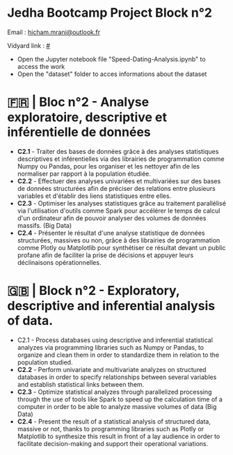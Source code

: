 # Jedha Bootcamp Project Block n°2

Email : hicham.mrani@outlook.fr

Vidyard link : [#]()

- Open the Jupyter notebook file "Speed-Dating-Analysis.ipynb" to access the work
- Open the "dataset" folder to acces informations about the dataset

# 🇫🇷 | Bloc n°2 - Analyse exploratoire, descriptive et inférentielle de données

- **C2.1** - Traiter des bases de données grâce à des analyses statistiques descriptives et inférentielles via des librairies de programmation comme Numpy ou Pandas, pour les organiser et les nettoyer afin de les normaliser par rapport à la population étudiée.
- **C2.2** - Effectuer des analyses univariées et multivariées sur des bases de données structurées afin de préciser des relations entre plusieurs variables et d'établir des liens statistiques entre elles.
- **C2.3** - Optimiser les analyses statistiques grâce au traitement parallélisé via l'utilisation d'outils comme Spark pour accélérer le temps de calcul d'un ordinateur afin de pouvoir analyser des volumes de données massifs. (Big Data) 
- **C2.4** - Présenter le résultat d'une analyse statistique de données structurées, massives ou non, grâce à des librairies de programmation comme Plotly ou Matplotlib pour synthétiser ce résultat devant un public profane afin de faciliter la prise de décisions et appuyer leurs déclinaisons opérationnelles.


# 🇬🇧 | Block n°2 - Exploratory, descriptive and inferential analysis of data.

- C2.1 - Process databases using descriptive and inferential statistical analyzes via programming libraries such as Numpy or Pandas, to organize and clean them in order to standardize them in relation to the population studied.
- **C2.2** - Perform univariate and multivariate analyzes on structured databases in order to specify relationships between several variables and establish statistical links between them.
- **C2.3** - Optimize statistical analyzes through parallelized processing through the use of tools like Spark to speed up the calculation time of a computer in order to be able to analyze massive volumes of data (Big Data)
- **C2.4** - Present the result of a statistical analysis of structured data, massive or not, thanks to programming libraries such as Plotly or Matplotlib to synthesize this result in front of a lay audience in order to facilitate decision-making and support their operational variations. 
